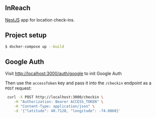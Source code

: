 ## InReach

[NestJS](https://github.com/nestjs/nest) app for location check-ins. 

## Project setup

```bash
$ docker-compose up --build
```

## Google Auth

Visit [http://localhost:3000/auth/google](http://localhost:3000/auth/google) to init Google Auth

Then use the `accessToken` key and pass it into the `/checkin` endpoint as a `POST` request:

```bash
 curl -X POST http://localhost:3000/checkin \
 	-H "Authorization: Bearer ACCESS_TOKEN" \
 	-H "Content-Type: application/json" \
	-d '{"latitude": 40.7128, "longitude": -74.0060}'
```
